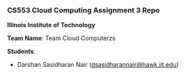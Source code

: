 ### CS553 Cloud Computing Assignment 3 Repo

**Illinois Institute of Technology**

**Team Name**: Team Cloud Computerzs

**Students**:

- Darshan Sasidharan Nair (dsasidharannair@hawk.iit.edu)
